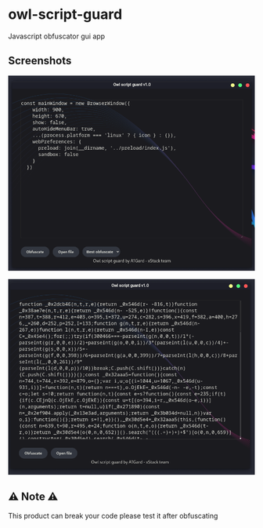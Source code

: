 # owl-script-guard

Javascript obfuscator gui app


## Screenshots

![before](./screenshots/1.png)

![after](./screenshots/2.png)

## ⚠️  Note ⚠️ 

This product can break your code please test it after obfuscating
